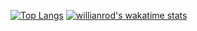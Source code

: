 [![Top Langs](https://github-readme-stats.vercel.app/api/top-langs/?username=Under4groos&layout=compact)](https://github.com/anuraghazra/github-readme-stats)
[![willianrod's wakatime stats](https://github-readme-stats.vercel.app/api/wakatime?username=Under4groos)](https://github.com/anuraghazra/github-readme-stats)
